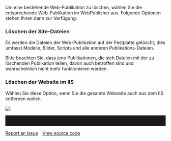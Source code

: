 

Um eine bestehende Web-Publikation zu löschen, wählen Sie die
entsprechende Web-Publikation im WebPublisher aus. Folgende Optionen
stehen Ihnen dann zur Verfügung:

### Löschen der Site-Dateien

Es werden die Dateien der Web-Publikation auf der Festplatte gelöscht;
dies umfasst Modelle, Bilder, Scripts und alle anderen
Publikations-Dateien.

Bitte beachten Sie, dass jene Publikationen, die sich Dateien mit der zu
löschenden Publikation teilen, davon auch betroffen sind und
wahrscheinlich nicht mehr funktionieren werden.

### Löschen der Website im IIS

Wählen Sie diese Option, wenn Sie die gesamte Webseite auch aus dem IIS
entfernen wollen.

![](//images.ctfassets.net/utx1h0gfm1om/39oIFKQzVe8mawoWu8ciCy/59df841532a83e41c96b0da1873eb5b2/1018449.png)


<hr style="padding-top:2rem" />
<a href="https://github.com/process4/docs/issues" target="_blank" class="bgw btn btn-primary btn-lg shadow-sm">Report an issue</a>
<a href="https://github.com/process4/docs" target="_blank" class="bgw btn btn-primary btn-lg shadow-sm" style="margin-left:10px;">View source code</a>